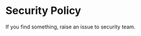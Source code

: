 # Security Policy

<!-- La police du code vous regarde -->
<!-- 60f41f67-b43b-4552-bb80-f2f29b861ef0 -->

If you find something, raise an issue to security team.
